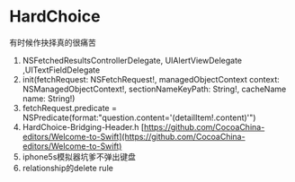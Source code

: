 HardChoice
==========

有时候作抉择真的很痛苦

1. NSFetchedResultsControllerDelegate, UIAlertViewDelegate ,UITextFieldDelegate
2. init(fetchRequest: NSFetchRequest!, managedObjectContext context: NSManagedObjectContext!, sectionNameKeyPath: String!, cacheName name: String!)
3. fetchRequest.predicate = NSPredicate(format:"question.content='\(detailItem!.content)'")
4. HardChoice-Bridging-Header.h  [https://github.com/CocoaChina-editors/Welcome-to-Swift](https://github.com/CocoaChina-editors/Welcome-to-Swift)
5. iphone5s模拟器坑爹不弹出键盘
6. relationship的delete rule

	

